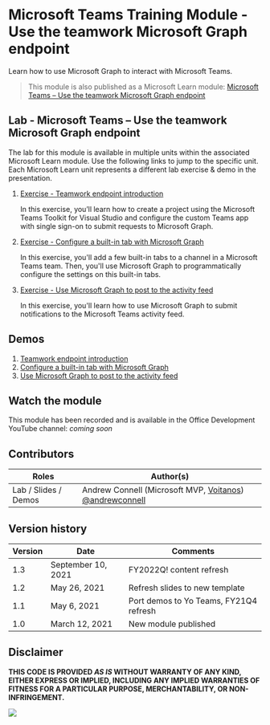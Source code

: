 # Microsoft Teams Training Module - Use the teamwork Microsoft Graph endpoint

Learn how to use Microsoft Graph to interact with Microsoft Teams.

> This module is also published as a Microsoft Learn module: [Microsoft Teams – Use the teamwork Microsoft Graph endpoint](https://docs.microsoft.com/learn/modules/msteams-teamwork-endpoint)

## Lab - Microsoft Teams – Use the teamwork Microsoft Graph endpoint

The lab for this module is available in multiple units within the associated Microsoft Learn module. Use the following links to jump to the specific unit. Each Microsoft Learn unit represents a different lab exercise & demo in the presentation.

1. [Exercise - Teamwork endpoint introduction](https://docs.microsoft.com/learn/modules/msteams-teamwork-endpoint/3-exercise-teamwork-endpoint-introduction)

   In this exercise, you’ll learn how to create a project using the Microsoft Teams Toolkit for Visual Studio and configure the custom Teams app with single sign-on to submit requests to Microsoft Graph.

1. [Exercise - Configure a built-in tab with Microsoft Graph](https://docs.microsoft.com/learn/modules/msteams-teamwork-endpoint/5-exercise-configure-tab)

   In this exercise, you'll add a few built-in tabs to a channel in a Microsoft Teams team. Then, you'll use Microsoft Graph to programmatically configure the settings on this built-in tabs.

1. [Exercise - Use Microsoft Graph to post to the activity feed](https://docs.microsoft.com/learn/modules/msteams-teamwork-endpoint/7-exercise-activity-feed)

   In this exercise, you'll learn how to use Microsoft Graph to submit notifications to the Microsoft Teams activity feed.

## Demos

1. [Teamwork endpoint introduction](./Demos/01%20-%20MSGraph%20Playground)
1. [Configure a built-in tab with Microsoft Graph](./Demos/02%20-%20MSGraph%20Playground)
1. [Use Microsoft Graph to post to the activity feed](./Demos/03%20-%20MSGraph%20Playground)

## Watch the module

This module has been recorded and is available in the Office Development YouTube channel: _coming soon_

## Contributors

| Roles                | Author(s)                                                                             |
| -------------------- | ------------------------------------------------------------------------------------- |
| Lab / Slides / Demos | Andrew Connell (Microsoft MVP, [Voitanos](//github.com/voitanos)) [@andrewconnell](//github.com/andrewconnell) |

## Version history

| Version |      Date          |                Comments                |
| ------- | ------------------ | -------------------------------------- |
| 1.3     | September 10, 2021 | FY2022Q! content refresh               |
| 1.2     | May 26, 2021       | Refresh slides to new template         |
| 1.1     | May 6, 2021        | Port demos to Yo Teams, FY21Q4 refresh |
| 1.0     | March 12, 2021     | New module published                   |

## Disclaimer

**THIS CODE IS PROVIDED _AS IS_ WITHOUT WARRANTY OF ANY KIND, EITHER EXPRESS OR IMPLIED, INCLUDING ANY IMPLIED WARRANTIES OF FITNESS FOR A PARTICULAR PURPOSE, MERCHANTABILITY, OR NON-INFRINGEMENT.**

<img src="https://telemetry.sharepointpnp.com/TrainingContent/Teams/70-microsoft-graph-teamwork-endpoint" />
